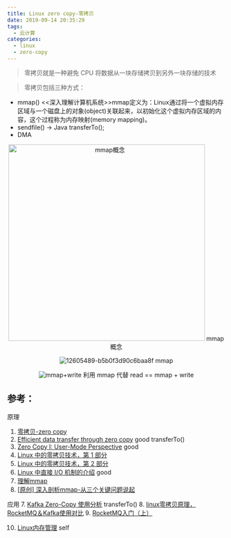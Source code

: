 ```yaml
---
title: Linux zero copy-零拷贝
date: 2019-09-14 20:35:29
tags:
  - 云计算
categories:
  - linux 
  - zero-copy
---
```


<p></p>
<!-- more -->

> 零拷贝就是一种避免 CPU 将数据从一块存储拷贝到另外一块存储的技术

> 零拷贝包括三种方式： 
+ mmap()
 <<深入理解计算机系统>>mmap定义为：Linux通过将一个虚拟内存区域与一个磁盘上的对象(object)关联起来，以初始化这个虚拟内存区域的内容，这个过程称为内存映射(memory mapping)。
+ sendfile() -> Java transferTo();
+ DMA 

<div style="text-align: center;">
<img width="454" alt="mmap概念" src="https://user-images.githubusercontent.com/5608425/64915067-0aa00600-d791-11e9-9aae-6e4832a279af.png"> mmap概念

![12605489-b5b0f3d90c6baa8f](https://user-images.githubusercontent.com/5608425/64915187-57391080-d794-11e9-95e5-012e92b674ee.png)
mmap

![mmap+write](https://user-images.githubusercontent.com/5608425/64915198-b3039980-d794-11e9-8729-3452941cfc0d.jpg)
利用 mmap 代替 read  ==  mmap + write
</div>

## 参考：
原理
1. [零拷贝-zero copy](https://www.cnblogs.com/AaronCui/p/10528046.html)
2. [Efficient data transfer through zero copy](https://developer.ibm.com/articles/j-zerocopy/) good transferTo()
3. [Zero Copy I: User-Mode Perspective](https://www.linuxjournal.com/article/6345)   good
4. [Linux 中的零拷贝技术，第 1 部分](https://www.ibm.com/developerworks/cn/linux/l-cn-zerocopy1/)
5. [Linux 中的零拷贝技术，第 2 部分](https://www.ibm.com/developerworks/cn/linux/l-cn-zerocopy2/)
6. [Linux 中直接 I/O 机制的介绍](https://www.ibm.com/developerworks/cn/linux/l-cn-directio/)  good
7. [理解mmap](https://cloud.tencent.com/developer/article/1145377)
8. [[原创] 深入剖析mmap-从三个关键问题说起](https://www.jianshu.com/p/eece39beee20)

应用
7. [Kafka Zero-Copy 使用分析](https://blog.csdn.net/allwefantasy/article/details/50663533)  transferTo()
8. [linux零拷贝原理，RocketMQ＆Kafka使用对比](https://cloud.tencent.com/developer/news/333695)
9. [RocketMQ入门（上）](http://www.uml.org.cn/zjjs/201504011.asp)


10. [Linux内存管理](../../../../2019/08/23/linux-memory/) self